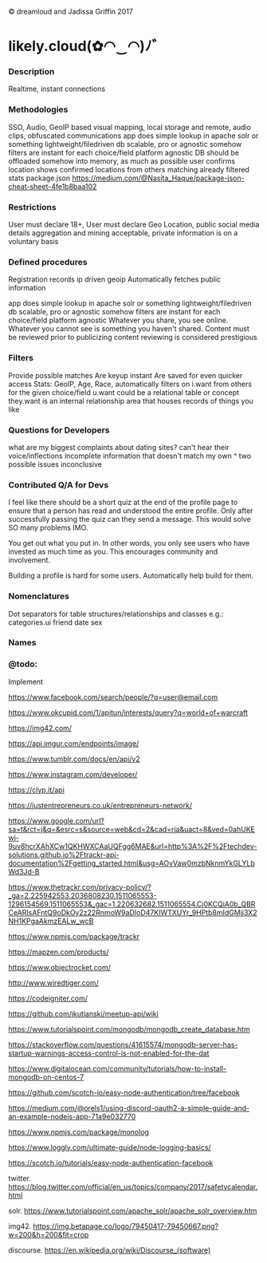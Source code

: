 &copy; dreamloud and Jadissa Griffin 2017
# likely.cloud(✿◠‿◠)ﾉ゛

### Description
Realtime, instant connections

### Methodologies
SSO, Audio, GeoIP based visual mapping, local storage and remote, audio clips, obfuscated communications
app does simple lookup in apache solr or something lightweight/filedriven db
scalable, pro or agnostic somehow
filters are instant for each choice/field
platform agnostic
DB should be offloaded somehow into memory, as much as possible
user confirms location
shows confirmed locations from others matching already filtered stats
package.json https://medium.com/@Nasita_Haque/package-json-cheat-sheet-4fe1b8baa102

### Restrictions
User must declare 18+,
User must declare Geo Location, public social media details aggregation and mining acceptable, private information is on a voluntary basis

### Defined procedures
Registration records ip driven geoip
Automatically fetches public information

app does simple lookup in apache solr or something lightweight/filedriven db
scalable, pro or agnostic somehow
filters are instant for each choice/field
platform agnostic
Whatever you share, you see online. Whatever you cannot see is something you haven't shared.
Content must be reviewed prior to publicizing 
content reviewing is considered prestigious

### Filters
Provide possible  matches
Are keyup instant
Are saved for even quicker access
Stats: GeoIP, Age, Race, 
automatically filters on i.want from others for the given choice/field
u.want could be a relational table or concept
they.want is an internal relationship area that houses records of things you like

### Questions for Developers
what are my biggest complaints about dating sites?
can't hear their voice/inflections
incomplete information that doesn't match my own
^ two possible issues
inconclusive

### Contributed Q/A for Devs
I feel like there should be a short quiz at the end of the profile page to ensure that a person has read and understood the entire profile. Only after successfully passing the quiz can they send a message. This would solve SO many problems IMO.

You get out what you put in. In other words, you only see users who have invested as much time as you. This encourages community and involvement.

Building a profile is hard for some users. Automatically help build for them.

### Nomenclatures
Dot separators for table structures/relationships and classes e.g.:
categories.ui
friend
date
sex

### Names
### @todo: 
Implement

https://www.facebook.com/search/people/?q=user@email.com

https://www.okcupid.com/1/apitun/interests/query?q=world+of+warcraft

https://img42.com/

https://api.imgur.com/endpoints/image/

https://www.tumblr.com/docs/en/api/v2

https://www.instagram.com/developer/

https://clyp.it/api

https://justentrepreneurs.co.uk/entrepreneurs-network/

https://www.google.com/url?sa=t&rct=j&q=&esrc=s&source=web&cd=2&cad=rja&uact=8&ved=0ahUKEwi-9uv8hcrXAhXCw1QKHWXCAaUQFgg6MAE&url=http%3A%2F%2Ftechdev-solutions.github.io%2Ftrackr-api-documentation%2Fgetting_started.html&usg=AOvVaw0mzbNknmYkGLYLbWd3Jd-B

https://www.thetrackr.com/privacy-policy/?_ga=2.225942553.2036808230.1511065553-1296154569.1511065553&_gac=1.220632682.1511065554.Cj0KCQiA0b_QBRCeARIsAFntQ9oDkOy2z22RnmoW9aDIoD47KIWTXUYr_9HPtb8mIdGMjj3X2NH1KPgaAkmzEALw_wcB

https://www.npmjs.com/package/trackr

https://mapzen.com/products/

https://www.objectrocket.com/

http://www.wiredtiger.com/

https://codeigniter.com/

https://github.com/jkutianski/meetup-api/wiki

https://www.tutorialspoint.com/mongodb/mongodb_create_database.htm

https://stackoverflow.com/questions/41615574/mongodb-server-has-startup-warnings-access-control-is-not-enabled-for-the-dat

https://www.digitalocean.com/community/tutorials/how-to-install-mongodb-on-centos-7

https://github.com/scotch-io/easy-node-authentication/tree/facebook

https://medium.com/@orels1/using-discord-oauth2-a-simple-guide-and-an-example-nodejs-app-71a9e032770

https://www.npmjs.com/package/monolog

https://www.loggly.com/ultimate-guide/node-logging-basics/

https://scotch.io/tutorials/easy-node-authentication-facebook

twitter. https://blog.twitter.com/official/en_us/topics/company/2017/safetycalendar.html

solr. https://www.tutorialspoint.com/apache_solr/apache_solr_overview.htm

img42. https://img.betapage.co/logo/79450417-79450667.png?w=200&h=200&fit=crop

discourse. https://en.wikipedia.org/wiki/Discourse_(software)